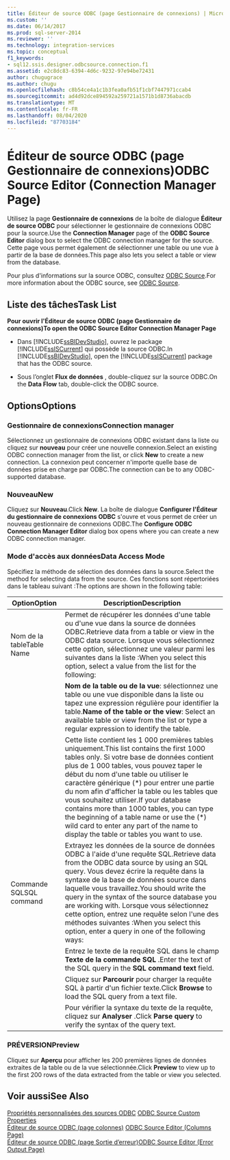 ```yaml
---
title: Éditeur de source ODBC (page Gestionnaire de connexions) | Microsoft Docs
ms.custom: ''
ms.date: 06/14/2017
ms.prod: sql-server-2014
ms.reviewer: ''
ms.technology: integration-services
ms.topic: conceptual
f1_keywords:
- sql12.ssis.designer.odbcsource.connection.f1
ms.assetid: e2c8dc83-6394-4d6c-9232-97e94be72431
author: chugugrace
ms.author: chugu
ms.openlocfilehash: c8b54ce4a1c1b3fea0afb51f1cbf7447971ccab4
ms.sourcegitcommit: ad4d92dce894592a259721a1571b1d8736abacdb
ms.translationtype: MT
ms.contentlocale: fr-FR
ms.lasthandoff: 08/04/2020
ms.locfileid: "87703184"
---
```

# <a name="odbc-source-editor-connection-manager-page"></a><span data-ttu-id="97339-102">Éditeur de source ODBC (page Gestionnaire de connexions)</span><span class="sxs-lookup"><span data-stu-id="97339-102">ODBC Source Editor (Connection Manager Page)</span></span>
  <span data-ttu-id="97339-103">Utilisez la page **Gestionnaire de connexions** de la boîte de dialogue **Éditeur de source ODBC** pour sélectionner le gestionnaire de connexions ODBC pour la source.</span><span class="sxs-lookup"><span data-stu-id="97339-103">Use the **Connection Manager** page of the **ODBC Source Editor** dialog box to select the ODBC connection manager for the source.</span></span> <span data-ttu-id="97339-104">Cette page vous permet également de sélectionner une table ou une vue à partir de la base de données.</span><span class="sxs-lookup"><span data-stu-id="97339-104">This page also lets you select a table or view from the database.</span></span>  
  
 <span data-ttu-id="97339-105">Pour plus d'informations sur la source ODBC, consultez [ODBC Source](data-flow/odbc-source.md).</span><span class="sxs-lookup"><span data-stu-id="97339-105">For more information about the ODBC source, see [ODBC Source](data-flow/odbc-source.md).</span></span>  
  
## <a name="task-list"></a><span data-ttu-id="97339-106">Liste des tâches</span><span class="sxs-lookup"><span data-stu-id="97339-106">Task List</span></span>  
 <span data-ttu-id="97339-107">**Pour ouvrir l'Éditeur de source ODBC (page Gestionnaire de connexions)**</span><span class="sxs-lookup"><span data-stu-id="97339-107">**To open the ODBC Source Editor Connection Manager Page**</span></span>  
  
-   <span data-ttu-id="97339-108">Dans [!INCLUDE[ssBIDevStudio](../includes/ssbidevstudio-md.md)], ouvrez le package [!INCLUDE[ssISCurrent](../includes/ssiscurrent-md.md)] qui possède la source ODBC.</span><span class="sxs-lookup"><span data-stu-id="97339-108">In [!INCLUDE[ssBIDevStudio](../includes/ssbidevstudio-md.md)], open the [!INCLUDE[ssISCurrent](../includes/ssiscurrent-md.md)] package that has the ODBC source.</span></span>  
  
-   <span data-ttu-id="97339-109">Sous l’onglet **Flux de données** , double-cliquez sur la source ODBC.</span><span class="sxs-lookup"><span data-stu-id="97339-109">On the **Data Flow** tab, double-click the ODBC source.</span></span>  
  
## <a name="options"></a><span data-ttu-id="97339-110">Options</span><span class="sxs-lookup"><span data-stu-id="97339-110">Options</span></span>  
  
### <a name="connection-manager"></a><span data-ttu-id="97339-111">Gestionnaire de connexions</span><span class="sxs-lookup"><span data-stu-id="97339-111">Connection manager</span></span>  
 <span data-ttu-id="97339-112">Sélectionnez un gestionnaire de connexions ODBC existant dans la liste ou cliquez sur **nouveau** pour créer une nouvelle connexion.</span><span class="sxs-lookup"><span data-stu-id="97339-112">Select an existing ODBC connection manager from the list, or click **New** to create a new connection.</span></span> <span data-ttu-id="97339-113">La connexion peut concerner n'importe quelle base de données prise en charge par ODBC.</span><span class="sxs-lookup"><span data-stu-id="97339-113">The connection can be to any ODBC-supported database.</span></span>  
  
### <a name="new"></a><span data-ttu-id="97339-114">Nouveau</span><span class="sxs-lookup"><span data-stu-id="97339-114">New</span></span>  
 <span data-ttu-id="97339-115">Cliquez sur **Nouveau**.</span><span class="sxs-lookup"><span data-stu-id="97339-115">Click **New**.</span></span> <span data-ttu-id="97339-116">La boîte de dialogue **Configurer l'Éditeur du gestionnaire de connexions ODBC** s'ouvre et vous permet de créer un nouveau gestionnaire de connexions ODBC.</span><span class="sxs-lookup"><span data-stu-id="97339-116">The **Configure ODBC Connection Manager Editor** dialog box opens where you can create a new ODBC connection manager.</span></span>  
  
### <a name="data-access-mode"></a><span data-ttu-id="97339-117">Mode d'accès aux données</span><span class="sxs-lookup"><span data-stu-id="97339-117">Data Access Mode</span></span>  
 <span data-ttu-id="97339-118">Spécifiez la méthode de sélection des données dans la source.</span><span class="sxs-lookup"><span data-stu-id="97339-118">Select the method for selecting data from the source.</span></span> <span data-ttu-id="97339-119">Ces fonctions sont répertoriées dans le tableau suivant :</span><span class="sxs-lookup"><span data-stu-id="97339-119">The options are shown in the following table:</span></span>  
  
|<span data-ttu-id="97339-120">Option</span><span class="sxs-lookup"><span data-stu-id="97339-120">Option</span></span>|<span data-ttu-id="97339-121">Description</span><span class="sxs-lookup"><span data-stu-id="97339-121">Description</span></span>|  
|------------|-----------------|  
|<span data-ttu-id="97339-122">Nom de la table</span><span class="sxs-lookup"><span data-stu-id="97339-122">Table Name</span></span>|<span data-ttu-id="97339-123">Permet de récupérer les données d'une table ou d'une vue dans la source de données ODBC.</span><span class="sxs-lookup"><span data-stu-id="97339-123">Retrieve data from a table or view in the ODBC data source.</span></span> <span data-ttu-id="97339-124">Lorsque vous sélectionnez cette option, sélectionnez une valeur parmi les suivantes dans la liste :</span><span class="sxs-lookup"><span data-stu-id="97339-124">When you select this option, select a value from the list for the following:</span></span>|  
||<span data-ttu-id="97339-125">**Nom de la table ou de la vue**: sélectionnez une table ou une vue disponible dans la liste ou tapez une expression régulière pour identifier la table.</span><span class="sxs-lookup"><span data-stu-id="97339-125">**Name of the table or the view**: Select an available table or view from the list or type a regular expression to identify the table.</span></span>|  
||<span data-ttu-id="97339-126">Cette liste contient les 1 000 premières tables uniquement.</span><span class="sxs-lookup"><span data-stu-id="97339-126">This list contains the first 1000 tables only.</span></span> <span data-ttu-id="97339-127">Si votre base de données contient plus de 1 000 tables, vous pouvez taper le début du nom d'une table ou utiliser le caractère générique (\*) pour entrer une partie du nom afin d'afficher la table ou les tables que vous souhaitez utiliser.</span><span class="sxs-lookup"><span data-stu-id="97339-127">If your database contains more than 1000 tables, you can type the beginning of a table name or use the (\*) wild card to enter any part of the name to display the table or tables you want to use.</span></span>|  
|<span data-ttu-id="97339-128">Commande SQL</span><span class="sxs-lookup"><span data-stu-id="97339-128">SQL command</span></span>|<span data-ttu-id="97339-129">Extrayez les données de la source de données ODBC à l'aide d'une requête SQL.</span><span class="sxs-lookup"><span data-stu-id="97339-129">Retrieve data from the ODBC data source by using an SQL query.</span></span> <span data-ttu-id="97339-130">Vous devez écrire la requête dans la syntaxe de la base de données source dans laquelle vous travaillez.</span><span class="sxs-lookup"><span data-stu-id="97339-130">You should write the query in the syntax of the source database you are working with.</span></span> <span data-ttu-id="97339-131">Lorsque vous sélectionnez cette option, entrez une requête selon l'une des méthodes suivantes :</span><span class="sxs-lookup"><span data-stu-id="97339-131">When you select this option, enter a query in one of the following ways:</span></span>|  
||<span data-ttu-id="97339-132">Entrez le texte de la requête SQL dans le champ **Texte de la commande SQL** .</span><span class="sxs-lookup"><span data-stu-id="97339-132">Enter the text of the SQL query in the **SQL command text** field.</span></span>|  
||<span data-ttu-id="97339-133">Cliquez sur **Parcourir** pour charger la requête SQL à partir d'un fichier texte.</span><span class="sxs-lookup"><span data-stu-id="97339-133">Click **Browse** to load the SQL query from a text file.</span></span>|  
||<span data-ttu-id="97339-134">Pour vérifier la syntaxe du texte de la requête, cliquez sur **Analyser** .</span><span class="sxs-lookup"><span data-stu-id="97339-134">Click **Parse query** to verify the syntax of the query text.</span></span>|  
  
### <a name="preview"></a><span data-ttu-id="97339-135">PRÉVERSION</span><span class="sxs-lookup"><span data-stu-id="97339-135">Preview</span></span>  
 <span data-ttu-id="97339-136">Cliquez sur **Aperçu** pour afficher les 200 premières lignes de données extraites de la table ou de la vue sélectionnée.</span><span class="sxs-lookup"><span data-stu-id="97339-136">Click **Preview** to view up to the first 200 rows of the data extracted from the table or view you selected.</span></span>  
  
## <a name="see-also"></a><span data-ttu-id="97339-137">Voir aussi</span><span class="sxs-lookup"><span data-stu-id="97339-137">See Also</span></span>  
 <span data-ttu-id="97339-138">[Propriétés personnalisées des sources ODBC](data-flow/odbc-source-custom-properties.md) </span><span class="sxs-lookup"><span data-stu-id="97339-138">[ODBC Source Custom Properties](data-flow/odbc-source-custom-properties.md) </span></span>  
 <span data-ttu-id="97339-139">[Éditeur de source ODBC &#40;page colonnes&#41;](../../2014/integration-services/odbc-source-editor-columns-page.md) </span><span class="sxs-lookup"><span data-stu-id="97339-139">[ODBC Source Editor &#40;Columns Page&#41;](../../2014/integration-services/odbc-source-editor-columns-page.md) </span></span>  
 [<span data-ttu-id="97339-140">Éditeur de source ODBC &#40;page Sortie d’erreur&#41;</span><span class="sxs-lookup"><span data-stu-id="97339-140">ODBC Source Editor &#40;Error Output Page&#41;</span></span>](../../2014/integration-services/odbc-source-editor-error-output-page.md)  
  
  
